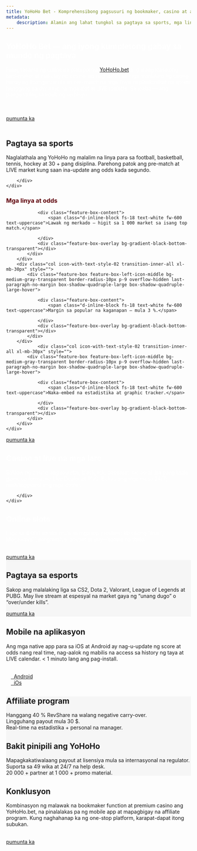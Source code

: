 ```yaml
---
title: YoHoHo Bet - Komprehensibong pagsusuri ng bookmaker, casino at affiliate program111
metadata:
    description: Alamin ang lahat tungkol sa pagtaya sa sports, mga linya, casino, slots, esports, mobile app at affiliate program ng YoHoHo.bet
---
```

  
 
<section class="cover-background" style="background-image: url('{{ media['user://themes/quark/jpg/bg1.jpg'].url()|raw }}');">
    <div class="container ">
    <div class="row align-items-center justify-content-center">
        <div class="col-xl-7 col-lg-7 col-md-12 last-paragraph-no-margin order-lg-1 order-2 appear anime-child anime-complete">
            <h1 style="color: #ffffff;">YoHoHo Bet — ang iyong kumpletong gabay sa mundo ng pagtaya</h1>
            <p class="w-95 xl-w-100" style="color: #ffffff;">Pinagsasama ng online na plataporma <a href="https://yohoho.bet" target="_blank" rel="noopener">YoHoHo.bet</a> ang isang klasikong bookmaker at makulay na casino, na nag-aalok sa mga manlalaro ng buong hanay ng libangan: mula sa pre-match na mga linya sa pinakasikat na sports hanggang sa dynamic na mga slot at LIVE roulette. Sa ibaba — ang pangunahing tampok ng serbisyo.</p>
			        <br/><br/>
					<a href="https://yohoho.bet" class="btn btn-extra-large btn-base-color btn-rounded d-inline-block me-30px xs-me-10px btn-box-shadow btn-switch-text sm-mt-10px sm-mb-10px section-link">
                        <span>
                            <span class="btn-double-text" data-text="ngayon na!">pumunta ka</span>
                        </span>
                    </a>			
					<br/><br/> 			
        </div>
        <div class="col-xl-5 col-lg-5 col-md-12 order-lg-2 order-1 md-mb-15px md-ps-70px sm-ps-40px appear anime-child anime-complete" > 
            <!---<img alt="" src="{{ url('theme://png/dv1.png') }}" />--->
        </div>	
    </div>    
</div>         
</section> 
 
 
<section class="cover-background" style="background-image: url('{{ media['user://themes/quark/jpg/bg-3-3.jpg'].url()|raw }}');">
<div class="container mb-2">
    <div class="row align-items-center justify-content-center">
        <div class="col-md-12 last-paragraph-no-margin order-lg-1 order-2 text-center">
            <h2>Pagtaya sa sports</h2>
			<p class="w-95 xl-w-100">Naglalathala ang YoHoHo ng malalim na linya para sa football, basketball, tennis, hockey at 30 + pang disiplina. Parehong patok ang pre-match at LIVE market kung saan ina-update ang odds kada segundo.</p> 
			
        </div>		
    </div>	
</div>
<div class="container-fluid ps-9 pe-9 xxl-ps-2 xxl-pe-2 sm-ps-15px sm-pe-15px mb-2">
<h3 style="color: #5e020a; " class="text-center" >Mga linya at odds</h3>
    <div class="row row-cols-1 row-cols-md-2 row-cols-xxl-4 justify-content-center appear anime-child  ">
        <div class="col icon-with-text-style-02 transition-inner-all xl-mb-30px" style="">
            <div class="feature-box feature-box-left-icon-middle bg-medium-gray-transparent border-radius-10px p-9 overflow-hidden last-paragraph-no-margin box-shadow-quadruple-large box-shadow-quadruple-large-hover">
                
                <div class="feature-box-content">
                    <span class="d-inline-block fs-18 text-white fw-600 text-uppercase">Lawak ng merkado — higit sa 1 000 market sa isang top match.</span> 
                     
                </div>
                <div class="feature-box-overlay bg-gradient-black-bottom-transparent"></div>
            </div>  
        </div>
        <div class="col icon-with-text-style-02 transition-inner-all xl-mb-30px" style="">
            <div class="feature-box feature-box-left-icon-middle bg-medium-gray-transparent border-radius-10px p-9 overflow-hidden last-paragraph-no-margin box-shadow-quadruple-large box-shadow-quadruple-large-hover">
                 
                <div class="feature-box-content">
                    <span class="d-inline-block fs-18 text-white fw-600 text-uppercase">Margin sa popular na kaganapan — mula 3 %.</span> 
                     
                </div>
                <div class="feature-box-overlay bg-gradient-black-bottom-transparent"></div>
            </div>  
        </div>  
		        <div class="col icon-with-text-style-02 transition-inner-all xl-mb-30px" style="">
            <div class="feature-box feature-box-left-icon-middle bg-medium-gray-transparent border-radius-10px p-9 overflow-hidden last-paragraph-no-margin box-shadow-quadruple-large box-shadow-quadruple-large-hover">
                
                <div class="feature-box-content">
                    <span class="d-inline-block fs-18 text-white fw-600 text-uppercase">Naka-embed na estadistika at graphic tracker.</span> 
                    
                </div>
                <div class="feature-box-overlay bg-gradient-black-bottom-transparent"></div>
            </div>  
        </div>
    </div>
</div>
<div class="d-flex align-items-center justify-content-center flex-wrap mt-40px xs-mt-30px">
                    <a href="https://yohoho.bet/line" class="btn btn-extra-large btn-base-color btn-rounded d-inline-block me-30px xs-me-10px btn-box-shadow btn-switch-text sm-mt-10px sm-mb-10px section-link">
                        <span>
                            <span class="btn-double-text" data-text="ngayon na!">pumunta ka</span>
                        </span>
                    </a>
                </div>
</section> 
 
<section class="cover-background" style="background-image: url('{{ media['user://themes/quark/jpg/bg2.jpg'].url()|raw }}');">	
<h2 class="text-center" id="Mobil" style="color: #ffffff;">Casino at live na mga laro</h2> 
<div class="container mb-2">
    <div class="row align-items-center justify-content-center">
        <div class="col-md-12 last-paragraph-no-margin order-lg-1 order-2 text-center">
			<p class="w-95 xl-w-100" style="color: #ffffff;">Saklaw ng casino ang roulette, blackjack, baccarat, sic bo at iba pang table game sa format na Live Dealer at RNG. Bukas ang mga mesa 24/7; multilingguwal ang mga dealer.</p> 
  					
        </div>	
    </div>	
</div>	
<h2 class="text-center" id="Mobil" style="color: #ffffff;">Online slots</h2> 
<div class="container mb-2">
    <div class="row align-items-center justify-content-center">
        <div class="col-md-12 last-paragraph-no-margin order-lg-1 order-2 text-center">
			<p class="w-95 xl-w-100" style="color: #ffffff;">Higit sa 4 000 na slot mula sa mga top provider: klasikong “fruit”, Megaways™, progressive jackpot at Buy-Feature na titulo.</p> <br/> 
			    <div class="row row-cols-1 row-cols-md-2 row-cols-xxl-4 justify-content-center appear anime-child anime-complete" >
                             <a href="https://yohoho.bet/slots" class="btn btn-extra-large btn-base-color btn-rounded d-inline-block me-30px xs-me-10px btn-box-shadow btn-switch-text sm-mt-10px sm-mb-10px section-link">
                        <span>
                            <span class="btn-double-text" data-text="ngayon na!">pumunta ka</span>
                        </span>
                    </a>                  
    </div> 					
        </div>	
    </div>	
</div>
</section> 

<section class="cover-background" style="background-color: #f6f6f6;">
<div class="container">
    <div class="row justify-content-center align-items-xl-center align-items-center lg-mb-5 sm-mb-0">
        <div class="col-lg-5 col-md-12 md-mb-50px position-relative" >          
            <img alt="" src="{{ url('theme://png/dota.png') }}" />                          
        </div>
        <div class="col-xl-6 col-lg-7 col-md-12 offset-xl-1">
            <h2>Pagtaya sa esports</h2>  
<p>
Sakop ang malalaking liga sa CS2, Dota 2, Valorant, League of Legends at PUBG. May live stream at espesyal na market gaya ng “unang dugo” o “over/under kills”.
</p>
                    <a href="https://yohoho.bet/real" class="btn btn-extra-large btn-base-color btn-rounded d-inline-block me-30px xs-me-10px btn-box-shadow btn-switch-text sm-mt-10px sm-mb-10px section-link">
                        <span>
                            <span class="btn-double-text" data-text="ngayon na!">pumunta ka</span>
                        </span>
                    </a>		 	
		 </div>		
    </div>
</div>
</section>

<section class="cover-background" style="background-image: url('{{ media['user://themes/quark/jpg/bg-4-4.jpg'].url()|raw }}');">
<h2 class="text-center" id="Mobil" >Mobile na aplikasyon</h2> 
<div class="container mb-2">
    <div class="row align-items-center justify-content-center">
        <div class="col-md-12 last-paragraph-no-margin order-lg-1 order-2 text-center">
			<p class="w-95 xl-w-100">Ang mga native app para sa iOS at Android ay nag-u-update ng score at odds nang real time, nag-aalok ng mabilis na access sa history ng taya at LIVE calendar. < 1 minuto lang ang pag-install.</p> <br/> 
			    <div class="row row-cols-1 row-cols-md-2 row-cols-xxl-4 justify-content-center appear anime-child anime-complete" >
        <!-- start features box item -->
        <div class="col icon-with-text-style-02 transition-inner-all mb-30px" >            
                    <a href="/mobile-app#android" class="btn btn-extra-large btn-base-color btn-rounded d-inline-block me-30px xs-me-10px btn-box-shadow btn-switch-text sm-mt-10px sm-mb-10px section-link" style="width:100%">
                        <span>
                            <img alt="" src="{{ url('theme://png/andr.png') }}" style="width:13px" />&nbsp;&nbsp;<span>Android</span>
                        </span>
                    </a>                               
        </div>
        <!-- end features box item -->
                <!-- start features box item -->
        <div class="col icon-with-text-style-02 transition-inner-all mb-30px" >           
                    <a href="/mobile-app#ios" class="btn btn-extra-large btn-base-color btn-rounded d-inline-block me-30px xs-me-10px btn-box-shadow btn-switch-text sm-mt-10px sm-mb-10px section-link" style="width:100%">
                        <span>
                            <img alt="" src="{{ url('theme://png/ios.png') }}" style="width:13px" />&nbsp;&nbsp;<span>iOs</span>
                        </span>
                    </a>              
        </div>
        <!-- end features box item -->   
                <!-- start features box item -->                    
    </div> 					
        </div>	
    </div>	
</div>
</section>

<section class="cover-background" style="background-color: #f6f6f6;">
    <div class="container ">
    <div class="row align-items-center justify-content-center">
        <div class="col-xl-7 col-lg-7 col-md-12 last-paragraph-no-margin order-lg-1 order-2 appear anime-child anime-complete">
            <h2>Affiliate program</h2>			
            <div class="mb-40px sm-mb-30px" style=""> 
                <!-- start features box item -->
                <div class="icon-with-text-style-08 mb-10px">
                    <div class="feature-box feature-box-left-icon-middle">
                        <div class="feature-box-icon feature-box-icon-rounded w-35px h-35px  rounded-circle me-15px">
                            <i class="fa-solid fa-check fs-15 text-base-color"></i> 
                        </div>
                        <div class="feature-box-content"> 
                            Hanggang 40 % RevShare na walang negative carry-over.
                        </div>
                    </div>
                </div>
                <!-- end features box item -->
                <!-- start features box item -->
                <div class="icon-with-text-style-08 mb-10px">
                    <div class="feature-box feature-box-left-icon-middle">
                        <div class="feature-box-icon feature-box-icon-rounded w-35px h-35px  rounded-circle me-15px">
                            <i class="fa-solid fa-check fs-15 text-base-color"></i> 
                        </div>
                        <div class="feature-box-content"> 
                            Lingguhang payout mula 30 $.
                        </div>
                    </div>
                </div>
                <!-- end features box item -->
                <!-- start features box item -->
                <div class="icon-with-text-style-08 mb-10px">
                    <div class="feature-box feature-box-left-icon-middle">
                        <div class="feature-box-icon feature-box-icon-rounded w-35px h-35px  rounded-circle me-15px">
                            <i class="fa-solid fa-check fs-15 text-base-color"></i> 
                        </div>
                        <div class="feature-box-content"> 
                            Real-time na estadistika + personal na manager.
                        </div>
                    </div>
                </div>	
            </div>	
           <h2>Bakit pinipili ang YoHoHo</h2>			
            <div class="mb-40px sm-mb-30px" style=""> 
                <!-- start features box item -->
                <div class="icon-with-text-style-08 mb-10px">
                    <div class="feature-box feature-box-left-icon-middle">
                        <div class="feature-box-icon feature-box-icon-rounded w-35px h-35px  rounded-circle me-15px">
                            <i class="fa-solid fa-check fs-15 text-base-color"></i> 
                        </div>
                        <div class="feature-box-content"> 
                            Mapagkakatiwalaang payout at lisensiya mula sa internasyonal na regulator.
                        </div>
                    </div>
                </div>
                <!-- end features box item -->
                <!-- start features box item -->
                <div class="icon-with-text-style-08 mb-10px">
                    <div class="feature-box feature-box-left-icon-middle">
                        <div class="feature-box-icon feature-box-icon-rounded w-35px h-35px  rounded-circle me-15px">
                            <i class="fa-solid fa-check fs-15 text-base-color"></i> 
                        </div>
                        <div class="feature-box-content"> 
                            Suporta sa 49 wika at 24/7 na help desk.
                        </div>
                    </div>
                </div>
                <!-- end features box item -->
                <!-- start features box item -->
                <div class="icon-with-text-style-08 mb-10px">
                    <div class="feature-box feature-box-left-icon-middle">
                        <div class="feature-box-icon feature-box-icon-rounded w-35px h-35px  rounded-circle me-15px">
                            <i class="fa-solid fa-check fs-15 text-base-color"></i> 
                        </div>
                        <div class="feature-box-content"> 
                            20 000 + partner at 1 000 + promo material.
                        </div>
                    </div>
                </div>	
            </div>			
        </div>
        <div class="col-xl-5 col-lg-5 col-md-12 order-lg-2 order-1 md-mb-15px md-ps-70px sm-ps-40px appear anime-child anime-complete" > 
            <img alt="" src="{{ url('theme://png/dv4.png') }}" />
        </div>	
    </div>    
</div>         
</section>

<section class="cover-background" style="background-image: url('{{ media['user://themes/quark/jpg/bg-3-3.jpg'].url()|raw }}');">
<h2 class="text-center" id="Mobil" >Konklusyon</h2> 
<div class="container mb-2">
    <div class="row align-items-center justify-content-center">
        <div class="col-md-12 last-paragraph-no-margin order-lg-1 order-2 text-center">
			<p class="w-95 xl-w-100">Kombinasyon ng malawak na bookmaker function at premium casino ang YoHoHo.bet, na pinalalakas pa ng mobile app at mapagbigay na affiliate program. Kung naghahanap ka ng one-stop platform, karapat-dapat itong subukan.</p> <br/> 		   			
        </div>	
    </div>	
</div>
<div class="d-flex align-items-center justify-content-center flex-wrap mt-40px xs-mt-30px">
                    <a href="https://yohoho.bet" class="btn btn-extra-large btn-base-color btn-rounded d-inline-block me-30px xs-me-10px btn-box-shadow btn-switch-text sm-mt-10px sm-mb-10px section-link">
                        <span>
                            <span class="btn-double-text" data-text="ngayon na!">pumunta ka</span>
                        </span>
                    </a>
                </div>
</section>


















